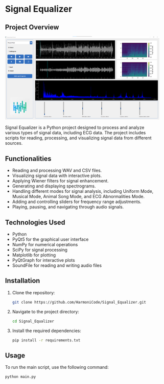 # Signal Equalizer

## Project Overview

![alt text](./Data/images/image.png)

Signal Equalizer is a Python project designed to process and analyze various types of signal data, including ECG data. The project includes scripts for reading, processing, and visualizing signal data from different sources.

## Functionalities

- Reading and processing WAV and CSV files.
- Visualizing signal data with interactive plots.
- Applying Wiener filters for signal enhancement.
- Generating and displaying spectrograms.
- Handling different modes for signal analysis, including Uniform Mode, Musical Mode, Animal Song Mode, and ECG Abnormalities Mode.
- Adding and controlling sliders for frequency range adjustments.
- Playing, pausing, and navigating through audio signals.

## Technologies Used

- Python
- PyQt5 for the graphical user interface
- NumPy for numerical operations
- SciPy for signal processing
- Matplotlib for plotting
- PyQtGraph for interactive plots
- SoundFile for reading and writing audio files

## Installation

1. Clone the repository:
   ```sh
   git clone https://github.com/HarmoniCode/Signal_Equalizer.git
   ```

2. Navigate to the project directory:
   ```sh
   cd Signal_Equalizer
   ```

3. Install the required dependencies:
   ```sh
   pip install -r requirements.txt
   ```

## Usage

To run the main script, use the following command:
```sh
python main.py
```
